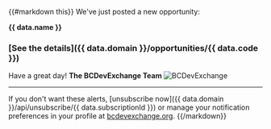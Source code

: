{{#markdown this}}
We've just posted a new opportunity:

**{{ data.name }}**

### [See the details]({{ data.domain }}/opportunities/{{ data.code }})



Have a great day!
**The BCDevExchange Team**
![BCDevExchange](https://bcdevexchange.org/modules/core/client/img/logo/logo-150px.png)

---

If you don't want these alerts, [unsubscribe now]({{ data.domain }}/api/unsubscribe/{{ data.subscriptionId }}) or manage your notification preferences in your profile at [bcdevexchange.org](http://bcdevexchange.org).
{{/markdown}}
